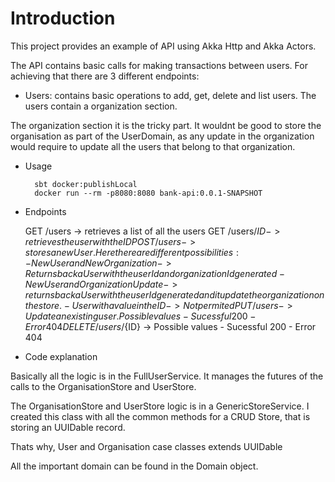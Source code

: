 # Introduction
This project provides an example of API using Akka Http and Akka Actors.

The API contains basic calls for making transactions between users. For achieving that there are 3 different endpoints:

* Users: contains basic operations to add, get, delete and list users. The users contain a organization section.

The organization section it is the tricky part. It wouldnt be good to store the organisation as part of the UserDomain,
as any update in the organization would require to update all the users that belong to that organization.

* Usage

        sbt docker:publishLocal
        docker run --rm -p8080:8080 bank-api:0.0.1-SNAPSHOT

* Endpoints

    GET /users  -> retrieves a list of all the users
    GET /users/${ID} -> retrieves the user with the ID
    POST /users  -> stores a new User. Here there are different possibilities:
        - New User and New Organization   -> Returns back a User with the userId and organizationId generated
        - New User and Organization Update -> returns back a User with the userId generated and it update the organization on the store.
        - User with a value in the ID -> Not permited
    PUT /users -> Update an existing user. Possible values
        - Sucessful 200
        - Error 404
    DELETE /users/${ID} -> Possible values
        - Sucessful 200
        - Error 404

* Code explanation

 Basically all the logic is in the FullUserService. It manages the futures of the calls to the OrganisationStore and UserStore.

 The OrganisationStore and UserStore logic is in a GenericStoreService. I created this class with all the common methods for a CRUD Store, that is storing an UUIDable record.

 Thats why, User and Organisation case classes extends UUIDable

 All the important domain can be found in the Domain object.


